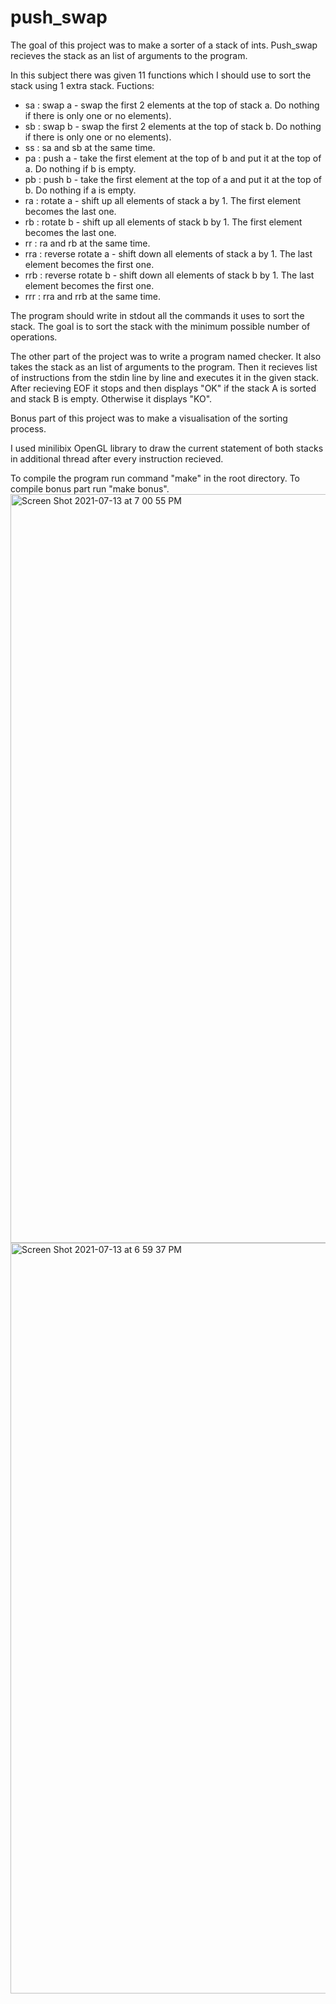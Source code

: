 # push_swap
The goal of this project was to make a sorter of a stack of ints.
Push_swap recieves the stack as an list of arguments to the program.

In this subject there was given 11 functions which I should use to sort the stack using 1 extra stack.
Fuctions:
- sa : swap a - swap the first 2 elements at the top of stack a. Do nothing if there is only one or no elements).
- sb : swap b - swap the first 2 elements at the top of stack b. Do nothing if there is only one or no elements).
- ss : sa and sb at the same time.
- pa : push a - take the first element at the top of b and put it at the top of a. Do nothing if b is empty.
- pb : push b - take the first element at the top of a and put it at the top of b. Do nothing if a is empty.
- ra : rotate a - shift up all elements of stack a by 1. The first element becomes the last one.
- rb : rotate b - shift up all elements of stack b by 1. The first element becomes the last one.
- rr : ra and rb at the same time.
- rra : reverse rotate a - shift down all elements of stack a by 1. The last element becomes the first one.
- rrb : reverse rotate b - shift down all elements of stack b by 1. The last element becomes the first one.
- rrr : rra and rrb at the same time.

The program should write in stdout all the commands it uses to sort the stack.
The goal is to sort the stack with the minimum possible number of operations.

The other part of the project was to write a program named checker.
It also takes the stack as an list of arguments to the program.
Then it recieves list of instructions from the stdin line by line and executes it in the given stack.
After recieving EOF it stops and then displays "OK" if the stack A is sorted and stack B is empty.
Otherwise it displays "KO".

Bonus part of this project was to make a visualisation of the sorting process.

I used minilibix OpenGL library to draw the current statement of both stacks in additional thread after every instruction recieved.

To compile the program run command "make" in the root directory. To compile bonus part run "make bonus".
<img width="1198" alt="Screen Shot 2021-07-13 at 7 00 55 PM" src="https://user-images.githubusercontent.com/74947297/125485732-6a2be518-b915-475a-898d-1e3c36af79c6.png">
<img width="1201" alt="Screen Shot 2021-07-13 at 6 59 37 PM" src="https://user-images.githubusercontent.com/74947297/125485589-9615ecf2-dfd4-4e59-8ad0-96794b1d68d9.png">



